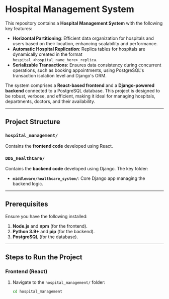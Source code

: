 # Hospital Management System

This repository contains a **Hospital Management System** with the following key features:

- **Horizontal Partitioning**: Efficient data organization for hospitals and users based on their location, enhancing scalability and performance.
- **Automatic Hospital Replication**: Replica tables for hospitals are dynamically created in the format `hospital_<hospital_name_here>_replica`.
- **Serializable Transactions**: Ensures data consistency during concurrent operations, such as booking appointments, using PostgreSQL's transaction isolation level and Django's ORM.

The system comprises a **React-based frontend** and a **Django-powered backend** connected to a PostgreSQL database. This project is designed to be robust, verbose, and efficient, making it ideal for managing hospitals, departments, doctors, and their availability.

---

## Project Structure

### `hospital_management/`
Contains the **frontend code** developed using React.

### `DDS_HealthCare/`
Contains the **backend code** developed using Django. The key folder:
- **`middleware/healthcare_system/`**: Core Django app managing the backend logic.

---

## Prerequisites

Ensure you have the following installed:

1. **Node.js** and **npm** (for the frontend).
2. **Python 3.9+** and **pip** (for the backend).
3. **PostgreSQL** (for the database).

---

## Steps to Run the Project

### Frontend (React)

1. Navigate to the `hospital_management/` folder:
   ```bash
   cd hospital_management
